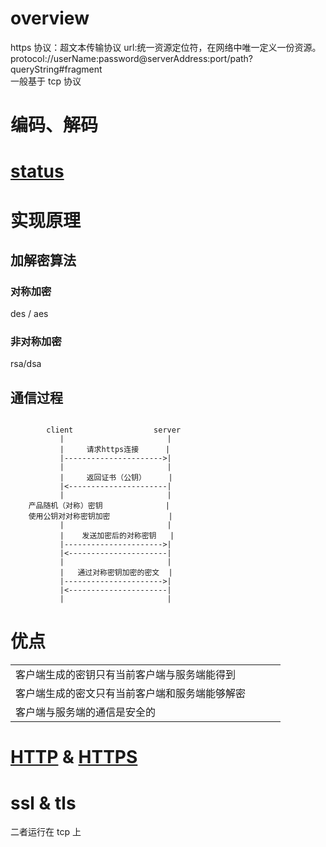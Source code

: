 # overview

https 协议：超文本传输协议
url:统一资源定位符，在网络中唯一定义一份资源。  
protocol://userName:password@serverAddress:port/path?queryString#fragment  
一般基于 tcp 协议

# 编码、解码

# [status](/communication-protocol/status.html)

# 实现原理

## 加解密算法

### 对称加密

des / aes

### 非对称加密

rsa/dsa

## 通信过程

```

        client                  server
           |                       |
           |     请求https连接      |
           |---------------------->|
           |                       |
           |     返回证书（公钥）     |
           |<----------------------|
           |                       |
    产品随机（对称）密钥              |
    使用公钥对对称密钥加密             |
           |                       |
           |    发送加密后的对称密钥   |
           |---------------------->|
           |<----------------------|
           |                       |
           |   通过对称密钥加密的密文  |
           |---------------------->|
           |<----------------------|
           |                       |
```

# 优点

|                                                |     |     |     |
| ---------------------------------------------- | --- | --- | --- |
| 客户端生成的密钥只有当前客户端与服务端能得到   |     |     |     |
| 客户端生成的密文只有当前客户端和服务端能够解密 |     |     |     |
| 客户端与服务端的通信是安全的                   |     |     |     |

# [HTTP](/communication-protocol/http.html) & [HTTPS](/communication-protocol/https.html)

# ssl & tls

二者运行在 tcp 上
